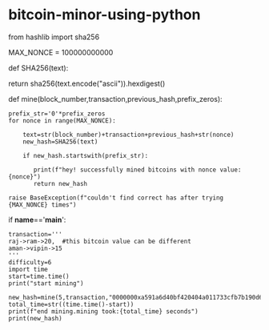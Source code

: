 # bitcoin-minor-using-python

from hashlib import sha256

MAX_NONCE = 100000000000

def SHA256(text):

   return sha256(text.encode("ascii")).hexdigest()

def mine(block_number,transaction,previous_hash,prefix_zeros):
    
    prefix_str='0'*prefix_zeros
    for nonce in range(MAX_NONCE):
    
        text=str(block_number)+transaction+previous_hash+str(nonce)
        new_hash=SHA256(text)
       
        if new_hash.startswith(prefix_str):
            
           print(f"hey! successfully mined bitcoins with nonce value:{nonce}")
           return new_hash
    
    raise BaseException(f"couldn't find correct has after trying {MAX_NONCE} times")

if __name__=='__main__':

    transaction='''
    raj->ram->20,  #this bitcoin value can be different
    aman->vipin->15
    '''
    difficulty=6
    import time
    start=time.time()
    print("start mining")

    new_hash=mine(5,transaction,"0000000xa591a6d40bf420404a011733cfb7b190d62c65bf0bcda32b57b277d9ad9f146e",difficulty)
    total_time=str((time.time()-start))
    print(f"end mining.mining took:{total_time} seconds")
    print(new_hash)
        

